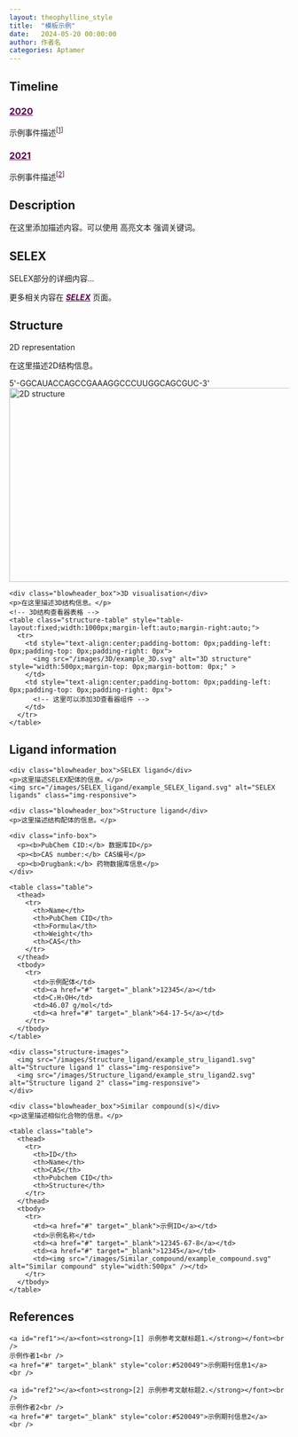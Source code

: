 ```yaml
---
layout: theophylline_style
title:  "模板示例"
date:   2024-05-20 00:00:00
author: 作者名
categories: Aptamer
---
```

<html>
<head>
  <style>
    /* 这里可以添加额外的页面特定样式 */
  </style>
</head>
<body>
  <!-- 阅读进度条、导航球和导航菜单由布局自动插入 -->

  <!-- Timeline部分 -->
  <div class="content-section">
    <h2 class="section-title" id="timeline">Timeline</h2>
    <div class="timeline">
      <div class="entry">
        <div class="title">
          <h3><a href="#" target="_blank" style="color:#520049">2020</a></h3>
        </div>
        <div class="body">
          <p>示例事件描述<sup>[<a href="#ref1" style="color:#520049">1</a>]</sup></p>
        </div>
      </div>
      <div class="entry">
        <div class="title">
          <h3><a href="#" target="_blank" style="color:#520049">2021</a></h3>
        </div>
        <div class="body">
          <p>示例事件描述<sup>[<a href="#ref2" style="color:#520049">2</a>]</sup></p>
        </div>
      </div>
    </div>
  </div>

  <!-- Description部分 -->
  <div class="content-section">
    <h2 class="section-title" id="description">Description</h2>
    <p>在这里添加描述内容。可以使用 <span class="highlight-text">高亮文本</span> 强调关键词。</p>
  </div>

  <!-- SELEX部分 -->
  <div class="content-section">
    <h2 class="section-title" id="SELEX">SELEX</h2>
    <p>SELEX部分的详细内容...</p>
    <p>更多相关内容在 <a href="{{ site.url }}{{ site.baseurl }}/SELEX" target="_blank" style="color:#520049"><b><i>SELEX</i></b></a> 页面。</p>
  </div>

  <!-- Structure部分 -->
  <div class="content-section">
    <h2 class="section-title" id="Structure">Structure</h2>
    <div class="blowheader_box">2D representation</div>
    <p>在这里描述2D结构信息。</p>
    <div class="sequence">5'-GGCAUACCAGCCGAAAGGCCCUUGGCAGCGUC-3'</div>
    <img src="/images/2D/example_2D.svg" alt="2D structure" style="width:800px;height:350px;display:block;margin:0 auto;border-radius:0;" class="img-responsive">

    <div class="blowheader_box">3D visualisation</div>
    <p>在这里描述3D结构信息。</p>
    <!-- 3D结构查看器表格 -->
    <table class="structure-table" style="table-layout:fixed;width:1000px;margin-left:auto;margin-right:auto;">
      <tr>
        <td style="text-align:center;padding-bottom: 0px;padding-left: 0px;padding-top: 0px;padding-right: 0px">
          <img src="/images/3D/example_3D.svg" alt="3D structure" style="width:500px;margin-top: 0px;margin-bottom: 0px;" >
        </td>
        <td style="text-align:center;padding-bottom: 0px;padding-left: 0px;padding-top: 0px;padding-right: 0px">
          <!-- 这里可以添加3D查看器组件 -->
        </td>
      </tr>
    </table>
  </div>

  <!-- Ligand信息部分 -->
  <div class="content-section">
    <h2 class="section-title" id="ligand-recognition">Ligand information</h2>
    
    <div class="blowheader_box">SELEX ligand</div>
    <p>这里描述SELEX配体的信息。</p>
    <img src="/images/SELEX_ligand/example_SELEX_ligand.svg" alt="SELEX ligands" class="img-responsive">

    <div class="blowheader_box">Structure ligand</div>
    <p>这里描述结构配体的信息。</p>

    <div class="info-box">
      <p><b>PubChem CID:</b> 数据库ID</p>
      <p><b>CAS number:</b> CAS编号</p>
      <p><b>Drugbank:</b> 药物数据库信息</p>
    </div>

    <table class="table">
      <thead>
        <tr>
          <th>Name</th>
          <th>PubChem CID</th>
          <th>Formula</th>
          <th>Weight</th>
          <th>CAS</th>
        </tr>
      </thead>
      <tbody>
        <tr>
          <td>示例配体</td>
          <td><a href="#" target="_blank">12345</a></td>
          <td>C₂H₅OH</td>
          <td>46.07 g/mol</td>
          <td><a href="#" target="_blank">64-17-5</a></td>
        </tr>
      </tbody>
    </table>

    <div class="structure-images">
      <img src="/images/Structure_ligand/example_stru_ligand1.svg" alt="Structure ligand 1" class="img-responsive">
      <img src="/images/Structure_ligand/example_stru_ligand2.svg" alt="Structure ligand 2" class="img-responsive">
    </div>

    <div class="blowheader_box">Similar compound(s)</div>
    <p>这里描述相似化合物的信息。</p>

    <table class="table">
      <thead>
        <tr>
          <th>ID</th>
          <th>Name</th>
          <th>CAS</th>
          <th>Pubchem CID</th>
          <th>Structure</th>
        </tr>
      </thead>
      <tbody>
        <tr>
          <td><a href="#" target="_blank">示例ID</a></td>
          <td>示例名称</td>
          <td><a href="#" target="_blank">12345-67-8</a></td>
          <td><a href="#" target="_blank">12345</a></td>
          <td><img src="/images/Similar_compound/example_compound.svg" alt="Similar compound" style="width:500px" /></td>
        </tr>
      </tbody>
    </table>
  </div>

  <!-- 参考文献部分 -->
  <div class="content-section">
    <h2 class="section-title" id="references">References</h2>
                
    <a id="ref1"></a><font><strong>[1] 示例参考文献标题1.</strong></font><br />
    示例作者1<br />
    <a href="#" target="_blank" style="color:#520049">示例期刊信息1</a>
    <br />
                
    <a id="ref2"></a><font><strong>[2] 示例参考文献标题2.</strong></font><br />
    示例作者2<br />
    <a href="#" target="_blank" style="color:#520049">示例期刊信息2</a>
    <br />
  </div>
</body>
</html> 
